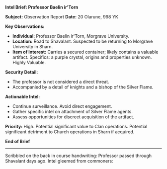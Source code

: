 **Intel Brief: Professor Baelin ir'Torn**

**Subject:** Observation Report
**Date:** 20 Olarune, 998 YK

**Key Observations:**

- **Individual:** Professor Baelin ir'Torn, Morgrave University.
- **Location:** Road to Shavalant. Suspected to be returning to Morgrave University in Sharn.
- **Item of Interest:** Carries a secured container; likely contains a valuable artifact. Specifics: a purple crystal, origins and properties unknown. Highly Valuable.

**Security Detail:**

- The professor is not considered a direct threat.
- Accompanied by a detail of knights and a bishop of the Silver Flame.

**Actionable Intel:**

- Continue surveillance. Avoid direct engagement.
- Gather specific intel on attachment of Silver Flame agents.
- Assess opportunities for discreet acquisition of the artifact.

**Priority:** High. Potential significant value to Clan operations. Potential significant detriment to Church operations in Sharn if acquired.

**End of Brief**

---

Scribbled on the back in course handwriting:
Professor passed through Shavalant days ago. Intel gleemed from commoners:

 